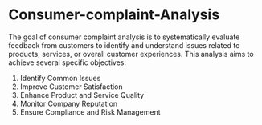 # Consumer-complaint-Analysis 
The goal of consumer complaint analysis is to systematically evaluate feedback from customers to identify and understand issues related to products, services, or overall customer experiences. This analysis aims to achieve several specific objectives:

1. Identify Common Issues
2. Improve Customer Satisfaction
3. Enhance Product and Service Quality
4. Monitor Company Reputation
5. Ensure Compliance and Risk Management

